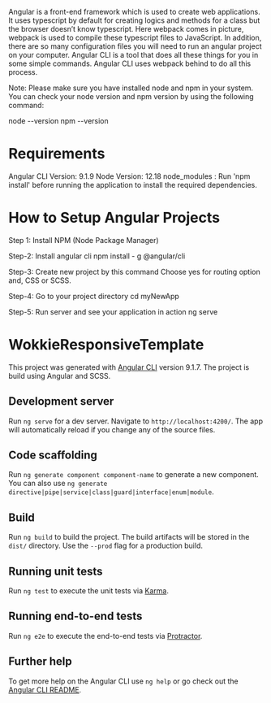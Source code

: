 Angular is a front-end framework which is used to create web applications. It uses typescript by default for creating logics and methods for a class but the browser doesn’t know typescript. Here webpack comes in picture, webpack is used to compile these typescript files to JavaScript. In addition, there are so many configuration files you will need to run an angular project on your computer.
Angular CLI is a tool that does all these things for you in some simple commands. Angular CLI uses webpack behind to do all this process.

Note: Please make sure you have installed node and npm in your system. You can check your node version and npm version by using the following command:

node --version
npm --version

# Requirements

Angular CLI Version: 9.1.9
Node Version: 12.18
node_modules : Run 'npm install' before running the application to install the required dependencies.

# How to Setup Angular Projects

Step 1: Install NPM (Node Package Manager)

Step-2: Install angular cli
npm install - g @angular/cli

Step-3: Create new project by this command
Choose yes for routing option and, CSS or SCSS.

Step-4: Go to your project directory
cd myNewApp

Step-5: Run server and see your application in action
ng serve 

# WokkieResponsiveTemplate

This project was generated with [Angular CLI](https://github.com/angular/angular-cli) version 9.1.7. The project is build using Angular and SCSS.

## Development server

Run `ng serve` for a dev server. Navigate to `http://localhost:4200/`. The app will automatically reload if you change any of the source files.

## Code scaffolding

Run `ng generate component component-name` to generate a new component. You can also use `ng generate directive|pipe|service|class|guard|interface|enum|module`.

## Build

Run `ng build` to build the project. The build artifacts will be stored in the `dist/` directory. Use the `--prod` flag for a production build.

## Running unit tests

Run `ng test` to execute the unit tests via [Karma](https://karma-runner.github.io).

## Running end-to-end tests

Run `ng e2e` to execute the end-to-end tests via [Protractor](http://www.protractortest.org/).

## Further help

To get more help on the Angular CLI use `ng help` or go check out the [Angular CLI README](https://github.com/angular/angular-cli/blob/master/README.md).
